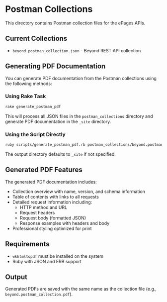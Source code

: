 # Postman Collections

This directory contains Postman collection files for the ePages APIs.

## Current Collections

- `beyond.postman_collection.json` - Beyond REST API collection

## Generating PDF Documentation

You can generate PDF documentation from the Postman collections using the following methods:

### Using Rake Task

```bash
rake generate_postman_pdf
```

This will process all JSON files in the `postman_collections` directory and generate PDF documentation in the `_site` directory.

### Using the Script Directly

```bash
ruby scripts/generate_postman_pdf.rb postman_collections/beyond.postman_collection.json [output_directory]
```

The output directory defaults to `_site` if not specified.

## Generated PDF Features

The generated PDF documentation includes:

- Collection overview with name, version, and schema information
- Table of contents with links to all requests
- Detailed request information including:
  - HTTP method and URL
  - Request headers
  - Request body (formatted JSON)
  - Response examples with headers and body
- Professional styling optimized for print

## Requirements

- `wkhtmltopdf` must be installed on the system
- Ruby with JSON and ERB support

## Output

Generated PDFs are saved with the same name as the collection file (e.g., `beyond.postman_collection.pdf`).